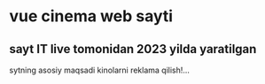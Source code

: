 # vue cinema web sayti 
## sayt IT live tomonidan 2023 yilda yaratilgan 
   sytning asosiy maqsadi kinolarni reklama 
   qilish!...